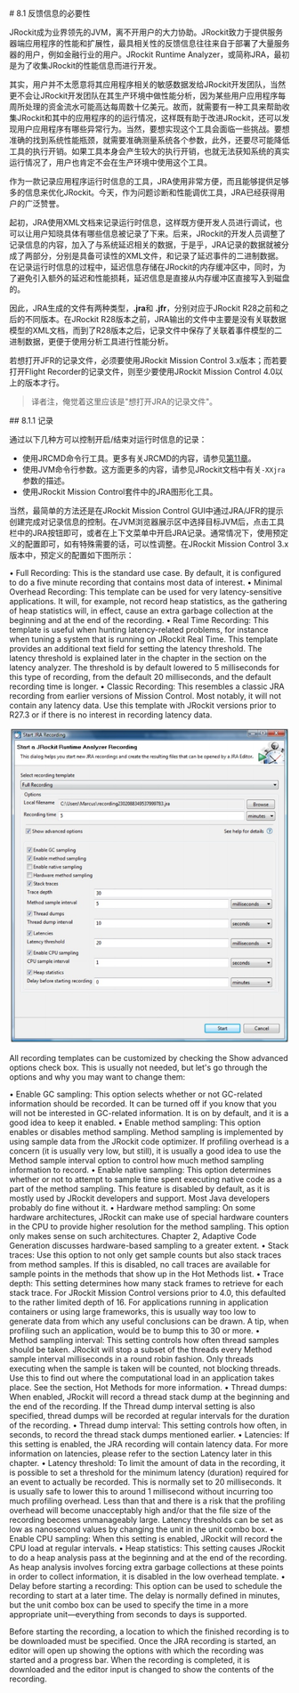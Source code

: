 <a name="8.1" />
# 8.1 反馈信息的必要性

JRockit成为业界领先的JVM，离不开用户的大力协助。JRockit致力于提供服务器端应用程序的性能和扩展性，最具相关性的反馈信息往往来自于部署了大量服务器的用户，例如金融行业的用户。JRockit  Runtime Analyzer，或简称JRA，最初是为了收集JRockit的性能信息而进行开发。

其实，用户并不太愿意将其应用程序相关的敏感数据发给JRockit开发团队，当然更不会让JRockit开发团队在其生产环境中做性能分析，因为某些用户应用程序每周所处理的资金流水可能高达每周数十亿美元。故而，就需要有一种工具来帮助收集JRockit和其中的应用程序的的运行情况，这样既有助于改进JRockit，还可以发现用户应用程序有哪些异常行为。当然，要想实现这个工具会面临一些挑战。要想准确的找到系统性能瓶颈，就需要准确测量系统各个参数，此外，还要尽可能降低工具的执行开销。如果工具本身会产生较大的执行开销，也就无法获知系统的真实运行情况了，用户也肯定不会在生产环境中使用这个工具。

作为一款记录应用程序运行时信息的工具，JRA使用非常方便，而且能够提供足够多的信息来优化JRockit。今天，作为问题诊断和性能调优工具，JRA已经获得用户的广泛赞誉。

起初，JRA使用XML文档来记录运行时信息，这样既方便开发人员进行调试，也可以让用户知晓具体有哪些信息被记录了下来。后来，JRockit的开发人员调整了记录信息的内容，加入了与系统延迟相关的数据，于是乎，JRA记录的数据就被分成了两部分，分别是具备可读性的XML文件，和记录了延迟事件的二进制数据。在记录运行时信息的过程中，延迟信息存储在JRockit的内存缓冲区中，同时，为了避免引入额外的延迟和性能损耗，延迟信息是直接从内存缓冲区直接写入到磁盘的。

因此，JRA生成的文件有两种类型，**.jra**和 **.jfr**，分别对应于JRockit R28之前和之后的不同版本。在JRockit R28版本之前，JRA输出的文件中主要是没有关联数据模型的XML文档，而到了R28版本之后，记录文件中保存了关联着事件模型的二进制数据，更便于使用分析工具进行性能分析。

若想打开JFR的记录文件，必须要使用JRockit Mission Control 3.x版本；而若要打开Flight Recorder的记录文件，则至少要使用JRockit Mission Control 4.0以上的版本才行。

>译者注，俺觉着这里应该是"想打开JRA的记录文件"。

<a name="8.1.1" />
## 8.1.1 记录

通过以下几种方可以控制开启/结束对运行时信息的记录：

* 使用JRCMD命令行工具。更多有关JRCMD的内容，请参见[第11章][2]。
* 使用JVM命令行参数。这方面更多的内容，请参见JRockit文档中有关`-XXjra`参数的描述。
* 使用JRockit Mission Control套件中的JRA图形化工具。

当然，最简单的方法还是在JRockit Mission Control GUI中通过JRA/JFR的提示创建完成对记录信息的控制。在JVM浏览器展示区中选择目标JVM后，点击工具栏中的JRA按钮即可，或者在上下文菜单中开启JRA记录。通常情况下，使用预定义的配置即可，如有特殊需要的话，可以性调整。在JRockit Mission Control 3.x版本中，预定义的配置如下图所示：

•  Full Recording: This is the standard use case. By default, it is configured to
do a five minute recording that contains most data of interest.
•  Minimal Overhead Recording: This template can be used for very
latency-sensitive applications. It will, for example, not record heap statistics,
as the gathering of heap statistics will, in effect, cause an extra garbage
collection at the beginning and at the end of the recording.
•  Real Time Recording: This template is useful when hunting latency-related
problems, for instance when tuning a system that is running on JRockit
Real Time. This template provides an additional text field for setting the
latency threshold. The latency threshold is explained later in the chapter in
the section on the latency analyzer. The threshold is by default lowered to 5
milliseconds for this type of recording, from the default 20 milliseconds, and
the default recording time is longer.
•  Classic Recording: This resembles a classic JRA recording from earlier
versions of Mission Control. Most notably, it will not contain any latency
data. Use this template with JRockit versions prior to R27.3 or if there is no
interest in recording latency data.

![Figure 8-1][1]

All recording templates can be customized by checking the Show advanced options
check box. This is usually not needed, but let's go through the options and why you
may want to change them:

•  Enable GC sampling: This option selects whether or not GC-related
information should be recorded. It can be turned off if you know that you
will not be interested in GC-related information. It is on by default, and it is a
good idea to keep it enabled.
•  Enable method sampling: This option enables or disables method sampling.
Method sampling is implemented by using sample data from the JRockit
code optimizer. If profiling overhead is a concern (it is usually very low, but
still), it is usually a good idea to use the Method sample interval option to
control how much method sampling information to record.
•  Enable native sampling: This option determines whether or not to attempt
to sample time spent executing native code as a part of the method sampling.
This feature is disabled by default, as it is mostly used by JRockit developers
and support. Most Java developers probably do fine without it.
•  Hardware method sampling: On some hardware architectures, JRockit
can make use of special hardware counters in the CPU to provide higher
resolution for the method sampling. This option only makes sense on such
architectures. Chapter 2, Adaptive Code Generation discusses hardware-based
sampling to a greater extent.
•  Stack traces: Use this option to not only get sample counts but also stack traces
from method samples. If this is disabled, no call traces are available for sample
points in the methods that show up in the Hot Methods list.
•  Trace depth: This setting determines how many stack frames to retrieve
for each stack trace. For JRockit Mission Control versions prior to 4.0, this
defaulted to the rather limited depth of 16. For applications running in
application containers or using large frameworks, this is usually way too
low to generate data from which any useful conclusions can be drawn. A tip,
when profiling such an application, would be to bump this to 30 or more.
•  Method sampling interval: This setting controls how often thread samples
should be taken. JRockit will stop a subset of the threads every Method
sample interval milliseconds in a round robin fashion. Only threads
executing when the sample is taken will be counted, not blocking threads.
Use this to find out where the computational load in an application takes
place. See the section, Hot Methods for more information.
•  Thread dumps: When enabled, JRockit will record a thread stack dump at
the beginning and the end of the recording. If the Thread dump interval
setting is also specified, thread dumps will be recorded at regular intervals
for the duration of the recording.
•  Thread dump interval: This setting controls how often, in seconds, to record
the thread stack dumps mentioned earlier.
•  Latencies: If this setting is enabled, the JRA recording will contain latency
data. For more information on latencies, please refer to the section Latency
later in this chapter.
•  Latency threshold: To limit the amount of data in the recording, it is possible
to set a threshold for the minimum latency (duration) required for an event to
actually be recorded. This is normally set to 20 milliseconds. It is usually safe
to lower this to around 1 millisecond without incurring too much profiling
overhead. Less than that and there is a risk that the profiling overhead will
become unacceptably high and/or that the file size of the recording becomes
unmanageably large. Latency thresholds can be set as low as nanosecond
values by changing the unit in the unit combo box.
•  Enable CPU sampling: When this setting is enabled, JRockit will record the
CPU load at regular intervals.
•  Heap statistics: This setting causes JRockit to do a heap analysis pass at the
beginning and at the end of the recording. As heap analysis involves forcing
extra garbage collections at these points in order to collect information, it is
disabled in the low overhead template.
•  Delay before starting a recording: This option can be used to schedule the
recording to start at a later time. The delay is normally defined in minutes,
but the unit combo box can be used to specify the time in a more appropriate
unit—everything from seconds to days is supported.

Before starting the recording, a location to which the finished recording is to be
downloaded must be specified. Once the JRA recording is started, an editor will open
up showing the options with which the recording was started and a progress bar.
When the recording is completed, it is downloaded and the editor input is changed
to show the contents of the recording.



[1]:    ../images/8-1.jpg
[2]:    ../chap11/11.md#11